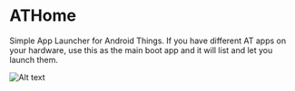# ATHome
Simple App Launcher for Android Things. If you have different AT apps on your hardware, use this as the main boot app and it will list and let you launch them. 

![Alt text](/relative/path/to/img.jpg?raw=true "Optional Title")
